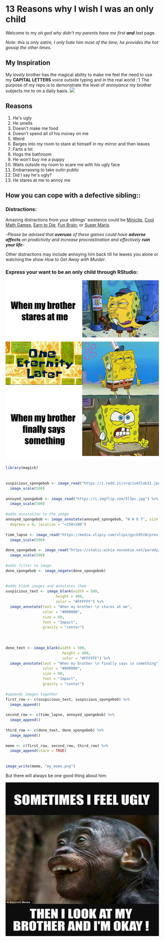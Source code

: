 # 13 Reasons why I wish I was an only child
Welcome to my *oh god why didn't my parents have me first **and** last* page.

*Note: this is only satire, I only hate him most of the time; he provides the hot gossip the other times.*

## My Inspiration
My *lovely* brother has the magical ability to make me feel the need to use my **CAPITAL LETTERS** voice outside typing and in the real world :')
The purpose of my repo is to demonstrate the level of *annoyance* my brother subjects me to on a daily basis.
![](https://c8p9p3e5.rocketcdn.me/wp-content/uploads/2019/04/brother-becomes-stupid.jpg)
## Reasons

1. He's ugly
2. He smells
3. Doesn't make me food
4. Doesn't spend all of his money on me
5. Weird
6. Barges into my room to stare at himself in my mirror and then leaves
7.  Farts a lot
8.  Hogs the bathroom
9.  He won't buy me a puppy
10.  Waits outside my room to scare me with his ugly face
11.  Embarrassng to take outin public
12.  Did I say he's ugly?
13.  He stares at me to annoy me

[](my_meme.png)

## How you can cope with a defective sibling::
### Distractions:
Amazing distractions from your siblings' existence could be [Miniclip](https://www.miniclip.com/games/en/#privacy-settings), [Cool Math Games](https://www.coolmathgames.com/), [Earn to Die](https://earntodie.co/), [Fun Brain](https://www.funbrain.com/), or [Super Mario](https://supermario-game.com/).

*-Please be advised that **overuse** of these games could have **adverse affects** on prodictivity and increase procrastination and effectively **ruin your life**-*

Other distractions may include annoying him back till he leaves you alone or watching the show *How to Get Away with Murder*.

### **Express your want to be an only child through RStudio:**

![](my_meme.png)

```r
library(magick)


suspicious_spongebob <- image_read("https://i.redd.it/vrqc1u43lab31.jpg") %>%
  image_scale(500)

annoyed_spongebob <- image_read("https://i.imgflip.com/5l3pc.jpg") %>%
  image_scale(500)

#adds annotation to the image
annoyed_spongebob <- image_annotate(annoyed_spongebob, "W H O T", size = 30, color = "black", boxcolor = "white",
  degrees = 0, location = "+250+200")

time_lapse <- image_read("https://media.vlipsy.com/vlips/gyck95iN/preview.jpg") %>%
  image_scale(500)

done_spongebob <- image_read("https://static.wikia.nocookie.net/parody/images/8/88/Piss_Off_SpongeBob.jpg/revision/latest?cb=20200728113229") %>%
  image_scale(500)

#adds filter to image
done_spongebob <- image_negate(done_spongebob)


#adds blank images and annotates them
suspicious_text <- image_blank(width = 500, 
                       height = 400, 
                       color = "#FFFFFF") %>%
  image_annotate(text = "When my brother \n stares at me",
                 color = "#000000",
                 size = 60,
                 font = "Impact",
                 gravity = "center")
                 


done_text <- image_blank(width = 500, 
                          height = 400, 
                          color = "#FFFFFF") %>%
  image_annotate(text = "When my brother \n finally says \n something",
                 color = "#000000",
                 size = 60,
                 font = "Impact",
                 gravity = "center")

#appends images together
first_row <- c(suspicious_text, suspicious_spongebob) %>%
  image_append()

second_row <- c(time_lapse, annoyed_spongebob) %>%
  image_append()

third_row <- c(done_text, done_spongebob) %>%
  image_append()

meme <- c(first_row, second_row, third_row) %>%
  image_append(stack = TRUE)


image_write(meme, "my_meme.png")

  ```

But there will always be one good thing about him:


![](monkey.jpg)
